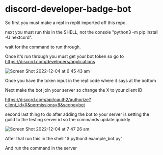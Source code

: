 # discord-developer-badge-bot
So first you must make a repl in replit imported off this repo.

next you must run this in the SHELL, not the console "python3 -m pip install -U nextcord".

wait for the command to run through.

Once it's run through you must get your bot token so go to https://discord.com/developers/applications

![Screen Shot 2022-12-04 at 6 45 43 am](https://user-images.githubusercontent.com/117503464/205459088-93513780-212f-467b-9b69-0246aa027a87.png)

Once you have the token input in the repl code where it says at the bottom

Next make the bot join your server so change the X to your client ID

https://discord.com/api/oauth2/authorize?client_id=X&permissions=8&scope=bot

second last thing to do after adding the bot to your server is setting the guild to the testing server id so the commands update quickly

![Screen Shot 2022-12-04 at 7 47 26 am](https://user-images.githubusercontent.com/117503464/205461507-580063ad-c100-41e0-a2cb-41211ee4ac11.png)

After that run this in the shell "$ python3 example_bot.py"

And run the command in the server
